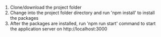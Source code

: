 1. Clone/download the project folder
2. Change into the project folder directory and run 'npm install' to install the packages
3. After the packages are installed, run 'npm run start' command to start the application server on http://localhost:3000
